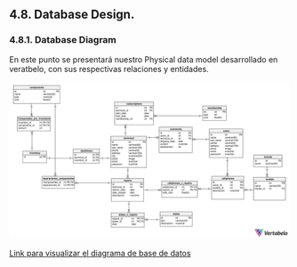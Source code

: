 ## 4.8. Database Design.
### 4.8.1. Database Diagram

En este punto se presentará nuestro Physical data model  desarrollado en veratbelo, con sus respectivas relaciones y entidades.

![Diagrama Base de datos](Img/Chapter-IV/DataBaseTecHelp.png)

 [Link para visualizar el diagrama de base de datos](https://my.vertabelo.com/doc/fO4P0j8AMrEflYiQRGERtsJAMCOcbVjB)
